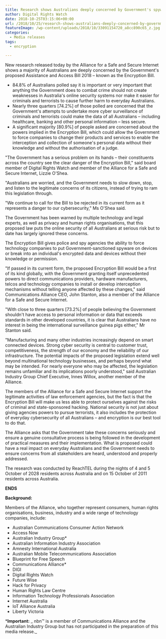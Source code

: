 ```yaml
---
title: Research shows Australians deeply concerned by Government's spyware legislation
author: Digital Rights Watch
date: 2018-10-25T03:15:06+00:00
url: /2018/10/25/research-shows-australians-deeply-concerned-by-governments-spyware-legislation/
featureImage: /wp-content/uploads/2018/10/33091154720_a8cc890c65_z.jpg
categories:
  - Media releases
tags:
  - encryption

---
```

New research released today by the Alliance for a Safe and Secure Internet shows a majority of Australians are deeply concerned by the Government's proposed Assistance and Access Bill 2018 – known as the Encryption Bill.

  * 84.8% of Australians polled say it is important or very important that anything the Government does to combat crime should not create weaknesses in Australia's online security systems nor make it easier for criminals and terrorists to cause further harm to everyday Australians.
  * Nearly three quarters [74.2%] of those polled are concerned that the Government's attempts to undertake more cyber surveillance of criminals and terrorists could make the data of all Australians – including healthcare, banking and other personal information – less secure.
  * A significant majority [80.9%] of people asked are concerned about the powers implied in the Encryption Bill, which could allow the Government to force companies to change their products and services to enable the interception and collection of someone's personal data without their knowledge and without the authorisation of a judge.

"The Government has a serious problem on its hands – their constituents across the country see the clear danger of the Encryption Bill," said board member of Digital Rights Watch and member of the Alliance for a Safe and Secure Internet, Lizzie O'Shea.

"Australians are worried, and the Government needs to slow down, stop, and listen to the legitimate concerns of its citizens, instead of trying to ram this legislation through.

"We continue to call for the Bill to be rejected in its current form as it represents a danger to our cybersecurity," Ms O'Shea said.

The Government has been warned by multiple technology and legal experts, as well as privacy and human rights organisations, that this proposed law puts the online security of all Australians at serious risk but to date has largely ignored these concerns.

The Encryption Bill gives police and spy agencies the ability to force technology companies to put Government-sanctioned spyware on devices or break into an individual's encrypted data and devices without their knowledge or permission.

"If passed in its current form, the proposed Encryption Bill would be a first of its kind globally, with the Government granting itself unprecedented powers to direct communications providers, hardware manufacturers, telcos and technology companies to install or develop interception mechanisms without telling anyone affected by these changes," said Communications Alliance CEO, John Stanton, also a member of the Alliance for a Safe and Secure Internet.

"With close to three quarters [73.2%] of people believing the Government shouldn't have access to personal information or data that exceeds standards in other developed countries, it is clear that Australians have no interest in being the international surveillance guinea pigs either," Mr Stanton said.

"Manufacturing and many other industries increasingly depend on smart connected devices. Strong cyber security is central to customer trust, competitiveness, the strength of our economy and the reliability of our infrastructure. The potential impacts of the proposed legislation extend well beyond multinational technology businesses, and perhaps beyond what may be intended. For nearly everyone who may be affected, the legislation remains unfamiliar and its implications poorly understood," said Australian Industry Group Chief Executive, Innes Willox, another member of the Alliance.

The members of the Alliance for a Safe and Secure Internet support the legitimate activities of law enforcement agencies, but the fact is that the Encryption Bill will make us less able to protect ourselves against the risks of criminal and state-sponsored hacking. National security is not just about giving agencies powers to pursue terrorists, it also includes the protection of everyday cybersecurity of all Australians – and encryption is our best tool to do that.

The Alliance asks that the Government take these concerns seriously and ensure a genuine consultative process is being followed in the development of practical measures and their implementation. What is proposed could have a real impact on everyday Australians and the Government needs to ensure concerns from all stakeholders are heard, understood and properly addressed.

The research was conducted by ReachTEL during the nights of 4 and 5 October of 2028 residents across Australia and on 15 October of 2011 residents across Australia.

**ENDS**

**Background:**

Members of the Alliance, who together represent consumers, human rights organisations, business, industry and a wide range of technology companies, include:

  * Australian Communications Consumer Action Network
  * Access Now
  * Australian Industry Group*
  * Australian Information Industry Association
  * Amnesty International Australia
  * Australian Mobile Telecommunications Association
  * Blueprint for Free Speech
  * Communications Alliance*
  * DIGI
  * Digital Rights Watch
  * Future Wise
  * Hack for Privacy
  * Human Rights Law Centre
  * Information Technology Professionals Association
  * Internet Australia
  * IoT Alliance Australia
  * Liberty Victoria

***Important:**
_ nbn™ is a member of Communications Alliance and the Australian Industry Group but has not participated in the preparation of this media release._
